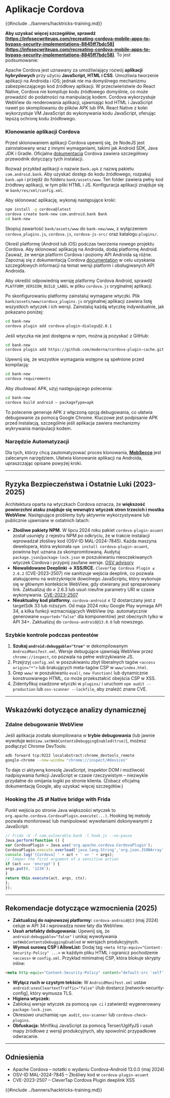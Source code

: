# Aplikacje Cordova

{{#include ../banners/hacktricks-training.md}}

**Aby uzyskać więcej szczegółów, sprawdź [https://infosecwriteups.com/recreating-cordova-mobile-apps-to-bypass-security-implementations-8845ff7bdc58](https://infosecwriteups.com/recreating-cordova-mobile-apps-to-bypass-security-implementations-8845ff7bdc58)**. To jest podsumowanie:

Apache Cordova jest uznawany za umożliwiający rozwój **aplikacji hybrydowych** przy użyciu **JavaScript, HTML i CSS**. Umożliwia tworzenie aplikacji na Androida i iOS; jednak nie ma domyślnego mechanizmu zabezpieczającego kod źródłowy aplikacji. W przeciwieństwie do React Native, Cordova nie kompiluje kodu źródłowego domyślnie, co może prowadzić do podatności na manipulację kodem. Cordova wykorzystuje WebView do renderowania aplikacji, ujawniając kod HTML i JavaScript nawet po skompilowaniu do plików APK lub IPA. React Native z kolei wykorzystuje VM JavaScript do wykonywania kodu JavaScript, oferując lepszą ochronę kodu źródłowego.

### Klonowanie aplikacji Cordova

Przed sklonowaniem aplikacji Cordova upewnij się, że NodeJS jest zainstalowany wraz z innymi wymaganiami, takimi jak Android SDK, Java JDK i Gradle. Oficjalna [dokumentacja](https://cordova.apache.org/docs/en/11.x/guide/cli/#install-pre-requisites-for-building) Cordova zawiera szczegółowy przewodnik dotyczący tych instalacji.

Rozważ przykład aplikacji o nazwie `Bank.apk` z nazwą pakietu `com.android.bank`. Aby uzyskać dostęp do kodu źródłowego, rozpakuj `bank.apk` i przejdź do folderu `bank/assets/www`. Ten folder zawiera pełny kod źródłowy aplikacji, w tym pliki HTML i JS. Konfiguracja aplikacji znajduje się w `bank/res/xml/config.xml`.

Aby sklonować aplikację, wykonaj następujące kroki:
```bash
npm install -g cordova@latest
cordova create bank-new com.android.bank Bank
cd bank-new
```
Skopiuj zawartość `bank/assets/www` do `bank-new/www`, z wyłączeniem `cordova_plugins.js`, `cordova.js`, `cordova-js-src/` oraz katalogu `plugins/`.

Określ platformę (Android lub iOS) podczas tworzenia nowego projektu Cordova. Aby sklonować aplikację na Androida, dodaj platformę Android. Zauważ, że wersje platform Cordova i poziomy API Androida są różne. Zapoznaj się z dokumentacją Cordova [documentation](https://cordova.apache.org/docs/en/11.x/guide/platforms/android/) w celu uzyskania szczegółowych informacji na temat wersji platform i obsługiwanych API Androida.

Aby określić odpowiednią wersję platformy Cordova Android, sprawdź `PLATFORM_VERSION_BUILD_LABEL` w pliku `cordova.js` oryginalnej aplikacji.

Po skonfigurowaniu platformy zainstaluj wymagane wtyczki. Plik `bank/assets/www/cordova_plugins.js` oryginalnej aplikacji zawiera listę wszystkich wtyczek i ich wersji. Zainstaluj każdą wtyczkę indywidualnie, jak pokazano poniżej:
```bash
cd bank-new
cordova plugin add cordova-plugin-dialogs@2.0.1
```
Jeśli wtyczka nie jest dostępna w npm, można ją pozyskać z GitHub:
```bash
cd bank-new
cordova plugin add https://github.com/moderna/cordova-plugin-cache.git
```
Upewnij się, że wszystkie wymagania wstępne są spełnione przed kompilacją:
```bash
cd bank-new
cordova requirements
```
Aby zbudować APK, użyj następującego polecenia:
```bash
cd bank-new
cordova build android — packageType=apk
```
To polecenie generuje APK z włączoną opcją debugowania, co ułatwia debugowanie za pomocą Google Chrome. Kluczowe jest podpisanie APK przed instalacją, szczególnie jeśli aplikacja zawiera mechanizmy wykrywania manipulacji kodem.

### Narzędzie Automatyzacji

Dla tych, którzy chcą zautomatyzować proces klonowania, **[MobSecco](https://github.com/Anof-cyber/MobSecco)** jest zalecanym narzędziem. Ułatwia klonowanie aplikacji na Androida, upraszczając opisane powyżej kroki.

---

## Ryzyka Bezpieczeństwa i Ostatnie Luki (2023-2025)

Architektura oparta na wtyczkach Cordova oznacza, że **większość powierzchni ataku znajduje się wewnątrz wtyczek stron trzecich i mostka WebView**. Następujące problemy były aktywnie wykorzystywane lub publicznie ujawniane w ostatnich latach:

* **Złośliwe pakiety NPM.** W lipcu 2024 roku pakiet `cordova-plugin-acuant` został usunięty z rejestru NPM po odkryciu, że w trakcie instalacji wprowadzał złośliwy kod (OSV-ID MAL-2024-7845). Każda maszyna dewelopera, która wykonała `npm install cordova-plugin-acuant`, powinna być uznana za skompromitowaną. Audytuj `package.json`/`package-lock.json` w poszukiwaniu nieoczekiwanych wtyczek Cordova i przypnij zaufane wersje. [OSV advisory](/)
* **Niewalidowane Deeplinki → XSS/RCE.** `CleverTap Cordova Plugin ≤ 2.6.2` (CVE-2023-2507) nie sanitizuje wejścia deeplink, co pozwala atakującemu na wstrzyknięcie dowolnego JavaScriptu, który wykonuje się w głównym kontekście WebView, gdy otwierany jest spreparowany link. Zaktualizuj do ≥ 2.6.3 lub usuń nieufne parametry URI w czasie wykonywania. [CVE-2023-2507](/)
* **Nieaktualny kod platformy.** `cordova-android` ≤ 12 dostarczany jest z targetSdk 33 lub niższym. Od maja 2024 roku Google Play wymaga API 34, a kilka funkcji wzmacniających WebView (np. automatycznie generowane `exported="false"` dla komponentów) jest obecnych tylko w API 34+. Zaktualizuj do `cordova-android@13.0.0` lub nowszego.

### Szybkie kontrole podczas pentestów

1. **Szukaj `android:debuggable="true"`** w dekompilowanym `AndroidManifest.xml`. Wersje debugujące ujawniają WebView przez `chrome://inspect`, co pozwala na pełne wstrzykiwanie JS.
2. Przejrzyj `config.xml` w poszukiwaniu zbyt liberalnych tagów `<access origin="*">` lub brakujących meta-tagów CSP w `www/index.html`.
3. Grep `www/` w poszukiwaniu `eval(`, `new Function(` lub dynamicznie konstruowanego HTML, co może przekształcić obejścia CSP w XSS.
4. Zidentyfikuj osadzone wtyczki w `plugins/` i uruchom `npm audit --production` lub `osv-scanner --lockfile`, aby znaleźć znane CVE.

---

## Wskazówki dotyczące analizy dynamicznej

### Zdalne debugowanie WebView

Jeśli aplikacja została skompilowana w **trybie debugowania** (lub jawnie wywołuje `WebView.setWebContentsDebuggingEnabled(true)`), możesz podłączyć Chrome DevTools:
```bash
adb forward tcp:9222 localabstract:chrome_devtools_remote
google-chrome --new-window "chrome://inspect/#devices"
```
To daje ci aktywną konsolę JavaScript, inspektor DOM i możliwość nadpisywania funkcji JavaScript w czasie rzeczywistym – niezwykle przydatne do omijania logiki po stronie klienta. (Zobacz oficjalną dokumentację Google, aby uzyskać więcej szczegółów.)

### Hooking the JS ⇄ Native bridge with Frida

Punkt wejścia po stronie Java większości wtyczek to `org.apache.cordova.CordovaPlugin.execute(...)`. Hooking tej metody pozwala monitorować lub manipulować wywołaniami dokonywanymi z JavaScript:
```javascript
// frida -U -f com.vulnerable.bank -l hook.js --no-pause
Java.perform(function () {
var CordovaPlugin = Java.use('org.apache.cordova.CordovaPlugin');
CordovaPlugin.execute.overload('java.lang.String','org.json.JSONArray','org.apache.cordova.CallbackContext').implementation = function(act, args, ctx) {
console.log('[Cordova] ' + act + ' => ' + args);
// Tamper the first argument of a sensitive action
if (act === 'encrypt') {
args.put(0, '1234');
}
return this.execute(act, args, ctx);
};
});
```
---

## Rekomendacje dotyczące wzmocnienia (2025)

* **Zaktualizuj do najnowszej platformy:** `cordova-android@13` (maj 2024) celuje w API 34 i wprowadza nowe łaty dla WebView.
* **Usuń artefakty debugowania:** Upewnij się, że `android:debuggable="false"` i unikaj wywoływania `setWebContentsDebuggingEnabled` w wersjach produkcyjnych.
* **Wymuś surową CSP i AllowList:** Dodaj tag `<meta http-equiv="Content-Security-Policy" ...>` w każdym pliku HTML i ogranicz pochodzenie `<access>` w `config.xml`.
Przykład minimalnej CSP, która blokuje skrypty inline:
```html
<meta http-equiv="Content-Security-Policy" content="default-src 'self'; img-src 'self' data:; object-src 'none'; frame-ancestors 'none'">
```
* **Wyłącz ruch w czystym tekście:** W `AndroidManifest.xml` ustaw `android:usesCleartextTraffic="false"` i/lub dostarcz [network-security-config], który wymusza TLS.
* **Higiena wtyczek:**
* Zablokuj wersje wtyczek za pomocą `npm ci` i zatwierdź wygenerowany `package-lock.json`.
* Okresowo uruchamiaj `npm audit`, `osv-scanner` lub `cordova-check-plugins`.
* **Obfuskacja:** Minifikuj JavaScript za pomocą Terser/UglifyJS i usuń mapy źródłowe z wersji produkcyjnych, aby spowolnić przypadkowe odwracanie.

---

## Odniesienia

* Apache Cordova – notatki o wydaniu Cordova-Android 13.0.0 (maj 2024)
* OSV-ID MAL-2024-7845 – Złośliwy kod w `cordova-plugin-acuant`
* CVE-2023-2507 – CleverTap Cordova Plugin deeplink XSS

{{#include ../banners/hacktricks-training.md}}
